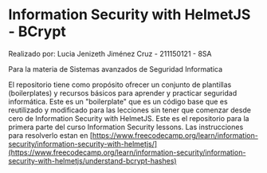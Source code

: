 # Information Security with HelmetJS - BCrypt 

Realizado por: Lucia Jenizeth Jiménez Cruz - 211150121 - 8SA

Para la materia de Sistemas avanzados de Seguridad Informatica

El repositorio tiene como propósito ofrecer un conjunto de plantillas (boilerplates) y recursos básicos para aprender y practicar seguridad informática. Este es un "boilerplate" que es un código base que es reutilizado y modificado para las lecciones sin tener que comenzar desde cero de Information Security with HelmetJS. Este es el repositorio para la primera parte del curso Information Security lessons. Las instrucciones para resolverlo estan en [https://www.freecodecamp.org/learn/information-security/information-security-with-helmetjs/](https://www.freecodecamp.org/learn/information-security/information-security-with-helmetjs/understand-bcrypt-hashes)
